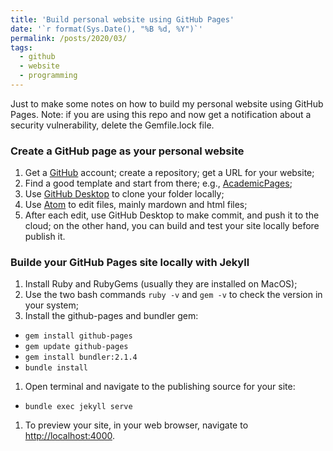 ```yaml
---
title: 'Build personal website using GitHub Pages'
date: '`r format(Sys.Date(), "%B %d, %Y")`'
permalink: /posts/2020/03/
tags:
  - github
  - website
  - programming
---
```


Just to make some notes on how to build my personal website using GitHub Pages. Note: if you are using this repo and now get a notification about a security vulnerability, delete the Gemfile.lock file.

### Create a GitHub page as your personal website

1. Get a [GitHub](https://github.com/) account; create a repository; get a URL for your website;
2. Find a good template and start from there; e.g., [AcademicPages](https://github.com/academicpages/academicpages.github.io);
3. Use [GitHub Desktop](https://desktop.github.com/) to clone your folder locally;
4. Use [Atom](https://atom.io/) to edit files, mainly mardown and html files;
5. After each edit, use GitHub Desktop to make commit, and push it to the cloud; on the other hand, you can build and test your site locally before publish it.


### Builde your GitHub Pages site locally with Jekyll

1. Install Ruby and RubyGems (usually they are installed on MacOS);
1. Use the two bash commands `ruby -v` and `gem -v` to check the version in your system;
1. Install the github-pages and bundler gem:
  * `gem install github-pages`
  * `gem update github-pages`
  * `gem install bundler:2.1.4`
  * `bundle install`
1. Open terminal and navigate to the publishing source for your site:
  * `bundle exec jekyll serve`
1. To preview your site, in your web browser, navigate to [http://localhost:4000](http://localhost:4000).
